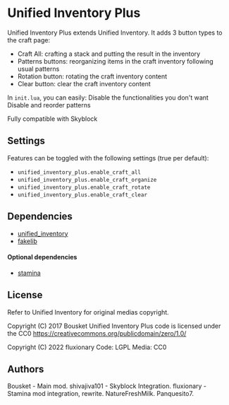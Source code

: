 # Unified Inventory Plus
Unified Inventory Plus extends Unified Inventory.
It adds 3 button types to the craft page:
- Craft All: crafting a stack and putting the result in the inventory
- Patterns buttons: reorganizing items in the craft inventory following usual patterns
- Rotation button: rotating the craft inventory content
- Clear button: clear the craft inventory content

In `init.lua`, you can easily:
Disable the functionalities you don't want
Disable and reorder patterns

Fully compatible with Skyblock

## Settings
Features can be toggled with the following settings (true per default):
* `unified_inventory_plus.enable_craft_all`
* `unified_inventory_plus.enable_craft_organize`
* `unified_inventory_plus.enable_craft_rotate`
* `unified_inventory_plus.enable_craft_clear`

## Dependencies
- [unified_inventory](https://github.com/minetest-mods/unified_inventory)
- [fakelib](https://content.minetest.net/packages/OgelGames/fakelib/)
#### Optional dependencies
- [stamina](https://github.com/minetest-mods/stamina)


## License
Refer to Unified Inventory for original medias copyright.

Copyright (C) 2017 Bousket
Unified Inventory Plus code is licensed under the CC0
https://creativecommons.org/publicdomain/zero/1.0/

Copyright (C) 2022 fluxionary
Code: LGPL
Media: CC0

## Authors
Bousket - Main mod.
shivajiva101 - Skyblock Integration.
fluxionary - Stamina mod integration, rewrite.
NatureFreshMilk.
Panquesito7.
